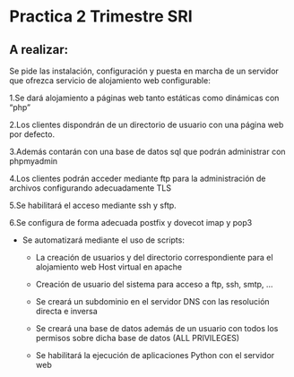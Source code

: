 # Practica 2 Trimestre SRI
## A realizar:
Se pide las instalación, configuración y puesta en marcha de un servidor que ofrezca servicio de alojamiento web configurable:

1.Se dará alojamiento a páginas web tanto estáticas como dinámicas con “php”

2.Los clientes dispondrán de un directorio de usuario con una página web por defecto. 

3.Además contarán con una base de datos sql que podrán administrar con phpmyadmin

4.Los clientes podrán acceder mediante ftp para la administración de archivos configurando adecuadamente TLS

5.Se habilitará el acceso mediante ssh y sftp. 

6.Se configura de forma adecuada postfix y dovecot imap y pop3

- Se automatizará mediante el uso de scripts: 

  - La creación de usuarios y del directorio correspondiente para el alojamiento web 
Host virtual en apache

  - Creación de usuario del sistema para acceso a ftp, ssh, smtp, …

  - Se creará un subdominio en el servidor DNS con las resolución directa e inversa

  - Se creará una base de datos además de un usuario con todos los permisos sobre dicha base de datos (ALL PRIVILEGES)

  - Se habilitará la ejecución de aplicaciones Python con el servidor web
